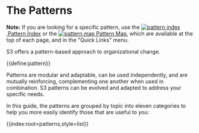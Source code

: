 # The Patterns

<only presets="jekyll">
<div class="homepage-box hp-box-green">
<p><strong>Note:</strong> If you are looking for a specific pattern, use the <a href="pattern-index.html" ><img src="/icons/list-ul.svg" class="icon" alt="pattern index"/>&nbsp;Pattern Index</a> or the <a href="map.html" ><img src="/icons/map.svg" class="icon" alt="pattern map" />&nbsp;Pattern Map</a>, which are available at the top of each page, and in the "Quick Links" menu.</p>
</div>
</only>

S3 offers a pattern-based approach to organizational change.

{{define:pattern}}

Patterns are modular and adaptable, can be used independently, and are mutually reinforcing, complementing one another when used in combination. S3 patterns can be evolved and adapted to address your specific needs.

In this guide, the patterns are grouped by topic into eleven categories to help you more easily identify those that are useful to you:

{{index:root=patterns,style=list}}
